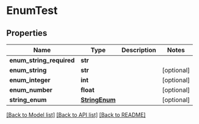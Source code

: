 # EnumTest

## Properties
Name | Type | Description | Notes
------------ | ------------- | ------------- | -------------
**enum_string_required** | **str** |  | 
**enum_string** | **str** |  | [optional] 
**enum_integer** | **int** |  | [optional] 
**enum_number** | **float** |  | [optional] 
**string_enum** | [**StringEnum**](StringEnum.md) |  | [optional] 

[[Back to Model list]](../README.md#documentation-for-models) [[Back to API list]](../README.md#documentation-for-api-endpoints) [[Back to README]](../README.md)


